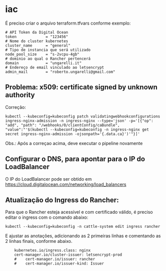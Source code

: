 # iac

É preciso criar o arquivo terraform.tfvars conforme exemplo:

```
# API Token da Digital Ocean
token             = "123456"
# Nome do cluster kubernetes
cluster_name      = "general"
# Tipo de instancia que será utilizado
node_pool_size    = "s-2vcpu-4gb"
# dominio ao qual o Rancher pertencerá
domain            = "ungarelli.it"
# Endereço de email vinculado ao letsencrypt
admin_mail        = "roberto.ungarelli@gmail.com"
```

## Problema: x509: certificate signed by unknown authority

Correção:
```
kubectl --kubeconfig=kubeconfig patch validatingwebhookconfigurations ingress-nginx-admission -n ingress-nginx --type='json' -p='[{"op": "add", "path": "/webhooks/0/clientConfig/caBundle", "value":"'$(kubectl --kubeconfig=kubeconfig -n ingress-nginx get secret ingress-nginx-admission -ojsonpath='{.data.ca}')'"}]'
```

Obs.: Após a correçao acima, deve executar o pipeline novamente

## Configurar o DNS, para apontar para o IP do LoadBalancer

O IP do LoadBalancer pode ser obtido em https://cloud.digitalocean.com/networking/load_balancers

## Atualização do Ingress do Rancher:

Para que o Rancher esteja acessível e com certificado válido, é preciso editar o ingress com o comando abaixo:

```
kubectl --kubeconfig=kubeconfig -n cattle-system edit ingress rancher
```

E ajustar as anotações, adicionando as 2 primeiras linhas e comentando as 2 linhas finais, conforme abaixo.

```
    kubernetes.io/ingress.class: nginx
    cert-manager.io/cluster-issuer: letsencrypt-prod
    #    cert-manager.io/issuer: rancher
    #    cert-manager.io/issuer-kind: Issuer
```
